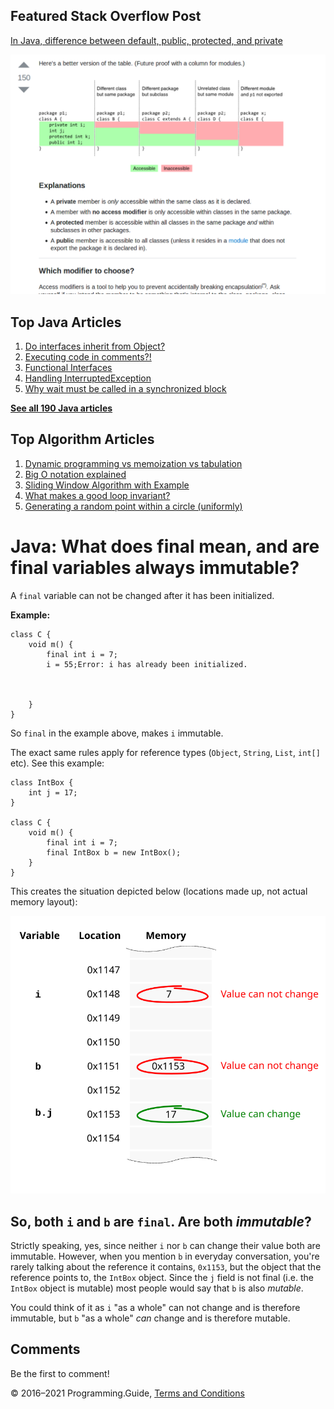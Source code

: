 <span class="underline"></span>

<span class="underline"></span>

Featured Stack Overflow Post
----------------------------

[In Java, difference between default, public, protected, and private](https://stackoverflow.com/a/33627846/276052)  
  
[<img src="../images/so-featured-33627846.png" alt="StackOverflow screenshot thumbnail" class="screenshot" />](https://stackoverflow.com/a/33627846/276052)

<span class="underline"></span>

Top Java Articles
-----------------

1.  [Do interfaces inherit from Object?](do-interfaces-inherit-from-object.html)
2.  [Executing code in comments?!](executing-code-in-comments.html)
3.  [Functional Interfaces](functional-interfaces.html)
4.  [Handling InterruptedException](handling-interrupted-exceptions.html)
5.  [Why wait must be called in a synchronized block](why-wait-must-be-in-synchronized.html)

[**See all 190 Java articles**](index.html)

Top Algorithm Articles
----------------------

1.  [Dynamic programming vs memoization vs tabulation](../dynamic-programming-vs-memoization-vs-tabulation.html)
2.  [Big O notation explained](../big-o-notation-explained.html)
3.  [Sliding Window Algorithm with Example](../sliding-window-example.html)
4.  [What makes a good loop invariant?](../what-makes-a-good-loop-invariant.html)
5.  [Generating a random point within a circle (uniformly)](../random-point-within-circle.html)

Java: What does final mean, and are final variables always immutable?
=====================================================================

A `final` variable can not be changed after it has been initialized.

**Example:**

    class C {
        void m() {
            final int i = 7;
            i = 55;Error: i has already been initialized.



        }
    }

So `final` in the example above, makes `i` immutable.

The exact same rules apply for reference types (`Object`, `String`, `List`, `int[]` etc). See this example:

    class IntBox {
        int j = 17;
    }

    class C {
        void m() {
            final int i = 7;
            final IntBox b = new IntBox();
        }
    }

This creates the situation depicted below (locations made up, not actual memory layout):

![Illustration of mutable memory](final-variable/memory.svg)

So, both `i` and `b` are `final`. Are both *immutable*?
-------------------------------------------------------

Strictly speaking, yes, since neither `i` nor `b` can change their value both are immutable. However, when you mention `b` in everyday conversation, you're rarely talking about the reference it contains, `0x1153`, but the object that the reference points to, the `IntBox` object. Since the `j` field is not final (i.e. the `IntBox` object is mutable) most people would say that `b` is also *mutable*.

You could think of it as `i` "as a whole" can not change and is therefore immutable, but `b` "as a whole" *can* change and is therefore mutable.

Comments
--------

Be the first to comment!

© 2016–2021 Programming.Guide, [Terms and Conditions](../terms-and-conditions.html)
